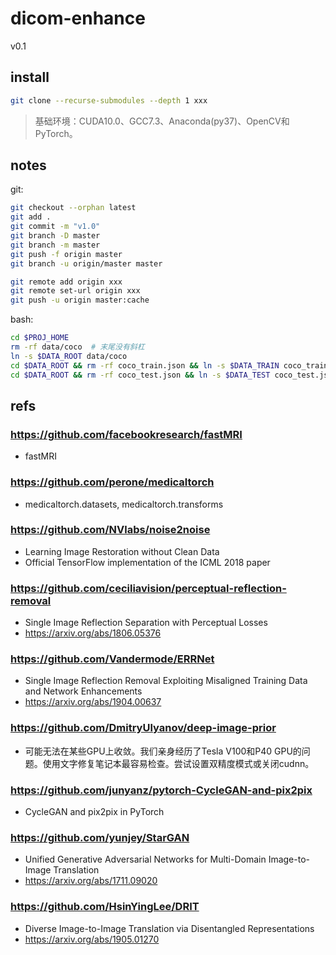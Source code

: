 # dicom-enhance
v0.1

## install
```bash
git clone --recurse-submodules --depth 1 xxx
```

>基础环境：CUDA10.0、GCC7.3、Anaconda(py37)、OpenCV和PyTorch。

## notes
git:
```bash
git checkout --orphan latest
git add .
git commit -m "v1.0"
git branch -D master
git branch -m master
git push -f origin master
git branch -u origin/master master

git remote add origin xxx
git remote set-url origin xxx
git push -u origin master:cache
```

bash:
```bash
cd $PROJ_HOME
rm -rf data/coco  # 末尾没有斜杠
ln -s $DATA_ROOT data/coco
cd $DATA_ROOT && rm -rf coco_train.json && ln -s $DATA_TRAIN coco_train.json
cd $DATA_ROOT && rm -rf coco_test.json && ln -s $DATA_TEST coco_test.json
```

## refs

### https://github.com/facebookresearch/fastMRI
- fastMRI

### https://github.com/perone/medicaltorch
- medicaltorch.datasets, medicaltorch.transforms

### https://github.com/NVlabs/noise2noise
- Learning Image Restoration without Clean Data
- Official TensorFlow implementation of the ICML 2018 paper

### https://github.com/ceciliavision/perceptual-reflection-removal
- Single Image Reflection Separation with Perceptual Losses
- https://arxiv.org/abs/1806.05376

### https://github.com/Vandermode/ERRNet
- Single Image Reflection Removal Exploiting Misaligned Training Data and Network Enhancements
- https://arxiv.org/abs/1904.00637

### https://github.com/DmitryUlyanov/deep-image-prior
- 可能无法在某些GPU上收敛。我们亲身经历了Tesla V100和P40 GPU的问题。使用文字修复笔记本最容易检查。尝试设置双精度模式或关闭cudnn。

### https://github.com/junyanz/pytorch-CycleGAN-and-pix2pix
- CycleGAN and pix2pix in PyTorch

### https://github.com/yunjey/StarGAN
- Unified Generative Adversarial Networks for Multi-Domain Image-to-Image Translation
- https://arxiv.org/abs/1711.09020

### https://github.com/HsinYingLee/DRIT
- Diverse Image-to-Image Translation via Disentangled Representations
- https://arxiv.org/abs/1905.01270
